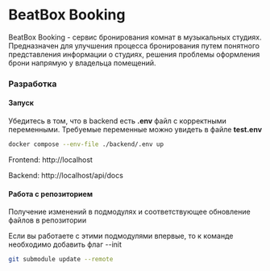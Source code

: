 # BeatBox Booking

BeatBox Booking - сервис бронирования комнат в музыкальных студиях. Предназначен
для улучшения процесса
бронирования путем понятного представления информации о студиях, решения
проблемы оформления брони напрямую у владельца
помещений.

### Разработка

#### Запуск

Убедитесь в том, что в backend есть **.env** файл с корректными переменными.
Требуемые переменные можно увидеть в файле **test.env**

```bash
docker compose --env-file ./backend/.env up
```

Frontend: http://localhost

Backend: http://localhost/api/docs

#### Работа с репозиторием

Получение изменений в подмодулях и соответствующее обновление файлов в
репозитории

Если вы работаете с этими подмодулями впервые, то к команде необходимо
добавить флаг --init

```bash
git submodule update --remote
```